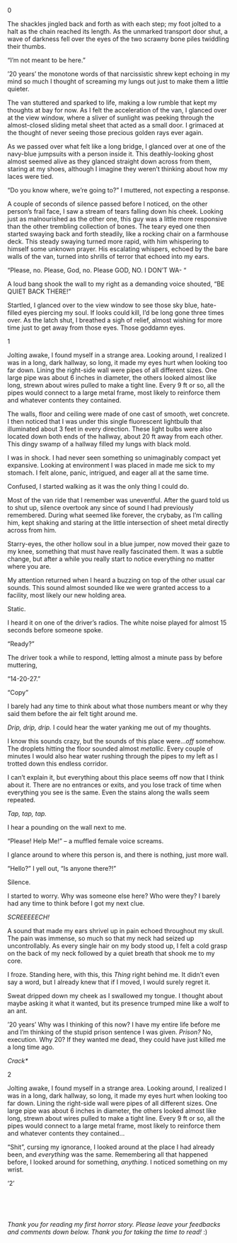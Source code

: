   

0

The shackles jingled back and forth as with each step; my foot jolted to a halt as the chain reached its length. As the unmarked transport door shut, a wave of darkness fell over the eyes of the two scrawny bone piles twiddling their thumbs.

“I’m not meant to be here.”

’20 years’ the monotone words of that narcissistic shrew kept echoing in my mind so much I thought of screaming my lungs out just to make them a little quieter.

The van stuttered and sparked to life, making a low rumble that kept my thoughts at bay for now. As I felt the acceleration of the van, I glanced over at the view window, where a sliver of sunlight was peeking through the almost-closed sliding metal sheet that acted as a small door. I grimaced at the thought of never seeing those precious golden rays ever again. 

As we passed over what felt like a long bridge, I glanced over at one of the navy-blue jumpsuits with a person inside it. This deathly-looking ghost almost seemed alive as they glanced straight down across from them, staring at my shoes, although I imagine they weren’t thinking about how my laces were tied. 

“Do you know where, we’re going to?” I muttered, not expecting a response. 

A couple of seconds of silence passed before I noticed, on the other person’s frail face, I saw a stream of tears falling down his cheek. Looking just as malnourished as the other one, this guy was a little more responsive than the other trembling collection of bones. The teary eyed one then started swaying back and forth steadily, like a rocking chair on a farmhouse deck. This steady swaying turned more rapid, with him whispering to himself some unknown prayer. His escalating whispers, echoed by the bare walls of the van, turned into shrills of terror that echoed into my ears.

“Please, no. Please, God, no. Please GOD, NO. I DON’T WA- “

A loud bang shook the wall to my right as a demanding voice shouted, “BE QUIET BACK THERE!”

Startled, I glanced over to the view window to see those sky blue, hate-filled eyes piercing my soul. If looks could kill, I’d be long gone three times over. As the latch shut, I breathed a sigh of relief, almost wishing for more time just to get away from those eyes. Those goddamn eyes.  
 

1

Jolting awake, I found myself in a strange area. Looking around, I realized I was in a long, dark hallway, so long, it made my eyes hurt when looking too far down. Lining the right-side wall were pipes of all different sizes. One large pipe was about 6 inches in diameter, the others looked almost like long, strewn about wires pulled to make a tight line. Every 9 ft or so, all the pipes would connect to a large metal frame, most likely to reinforce them and whatever contents they contained. 

The walls, floor and ceiling were made of one cast of smooth, wet concrete. I then noticed that I was under this single fluorescent lightbulb that illuminated about 3 feet in every direction. These light bulbs were also located down both ends of the hallway, about 20 ft away from each other. This dingy swamp of a hallway filled my lungs with black mold. 

I was in shock. I had never seen something so unimaginably compact yet expansive. Looking at environment I was placed in made me sick to my stomach. I felt alone, panic, intrigued, and eager all at the same time.

Confused, I started walking as it was the only thing I could do. 

Most of the van ride that I remember was uneventful. After the guard told us to shut up, silence overtook any since of sound I had previously remembered.  During what seemed like forever, the crybaby, as I’m calling him, kept shaking and staring at the little intersection of sheet metal directly across from him. 

Starry-eyes, the other hollow soul in a blue jumper, now moved their gaze to my knee, something that must have really fascinated them. It was a subtle change, but after a while you really start to notice everything no matter where you are. 

My attention returned when I heard a buzzing on top of the other usual car sounds. This sound almost sounded like we were granted access to a facility, most likely our new holding area. 

Static. 

I heard it on one of the driver’s radios. The white noise played for almost 15 seconds before someone spoke. 

“Ready?”

The driver took a while to respond, letting almost a minute pass by before muttering, 

“14-20-27.” 

“Copy” 

I barely had any time to think about what those numbers meant or why they said them before the air felt tight around me.

*Drip, drip, drip.* I could hear the water yanking me out of my thoughts.

I know this sounds crazy, but the sounds of this place were…*off* somehow. The droplets hitting the floor sounded almost *metallic*. Every couple of minutes I would also hear water rushing through the pipes to my left as I trotted down this endless corridor. 

I can’t explain it, but everything about this place seems off now that I think about it. There are no entrances or exits, and you lose track of time when everything you see is the same. Even the stains along the walls seem repeated.

*Tap, tap, tap.*

I hear a pounding on the wall next to me. 

“Please! Help Me!” – a muffled female voice screams. 

I glance around to where this person is, and there is nothing, just more wall.

“Hello?” I yell out, “Is anyone there?!”

Silence. 

I started to worry. Why was someone else here? Who were they? I barely had any time to think before I got my next clue. 

*SCREEEEECH!*

A sound that made my ears shrivel up in pain echoed throughout my skull. The pain was immense, so much so that my neck had seized up uncontrollably. As every single hair on my body stood up, I felt a cold grasp on the back of my neck followed by a quiet breath that shook me to my core.

I froze. Standing here, with this, this *Thing* right behind me. It didn’t even say a word, but I already knew that if I moved, I would surely regret it. 

Sweat dripped down my cheek as I swallowed my tongue. I thought about maybe asking it what it wanted, but its presence trumped mine like a wolf to an ant. 

’20 years’ Why was I thinking of this now? I have my entire life before me and I’m thinking of the stupid prison sentence I was given. *Prison?* No, execution. Why 20? If they wanted me dead, they could have just killed me a long time ago. 

*Crack\** 

2

Jolting awake, I found myself in a strange area. Looking around, I realized I was in a long, dark hallway, so long, it made my eyes hurt when looking too far down. Lining the right-side wall were pipes of all different sizes. One large pipe was about 6 inches in diameter, the others looked almost like long, strewn about wires pulled to make a tight line. Every 9 ft or so, all the pipes would connect to a large metal frame, most likely to reinforce them and whatever contents they contained…

“Shit”, cursing my ignorance, I looked around at the place I had already been, and *everything* was the same. Remembering all that happened before, I looked around for something, *anything*. I noticed something on my wrist.

‘2’

&#x200B;

&#x200B;

*Thank you for reading my first horror story. Please leave your feedbacks and comments down below. Thank you for taking the time to read!* :)